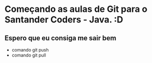 # Começando as aulas de Git para o Santander Coders - Java. :D

## Espero que eu consiga me sair bem
* comando git push
* comando git pull
